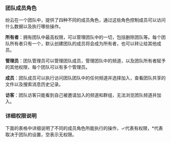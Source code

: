 ### 团队成员角色
纷云在一个团队中，提供了四种不同的成员角色，通过这些角色控制成员可以访问什么数据以及执行哪些操作。

**所有者**：拥有团队中最高权限，可以管理团队中的一切，包括删除团队等。每个团队所有者只有一个，默认创建团队的成员将会成为所有者，也可以转让给其他成员。

**管理员**：团队管理员可以管理团队成员，管理团队中的频道，以及团队所有者赋予的其他权限，每个团队可以有多个管理员。

**成员**：团队成员可以执行访问团队团队中的任何频道并选择加入，查看团队共享的文件以及搜索消息历史记录。

**访客**：团队访客只能看到自己被邀请加入的频道和群组，无法浏览团队频道并加入。


### 详细权限说明
下面的表格中详细说明了不同的成员角色所能执行的操作，✓代表有权限，*代表取决于团队的设置，空表示无权限。

